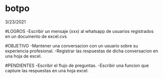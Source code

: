 # botpo
3/23/2021

#LOGROS
-Escribir un mensaje (xxx) al whatsapp de usuarios registrados en un documento de excel.cvs

#OBJETIVO
-Mantener una conversacion con un usuario sobre su experiencia profesional. 
-Registrar las respuestas de dicha conversacion en una hoja de excel.

#PENDIENTES
-Escribir el flujo de preguntas.
-Escribir una funcion que capture las respuestas en una hoja excel.
